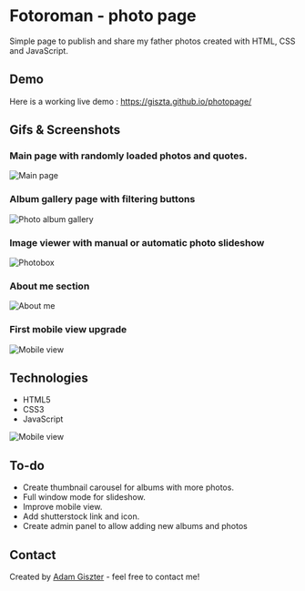 <style>
img[src*='#center'] { 
    display: block;
    margin: auto;
}
</style>

# Fotoroman - photo page

Simple page to publish and share my father photos created with HTML, CSS and JavaScript.

## Demo
Here is a working live demo : https://giszta.github.io/photopage/


## Gifs & Screenshots
### Main page with randomly loaded photos and quotes.

![Main page](/photopage/readme/main_page.gif#center)

### Album gallery page with filtering buttons
![Photo album gallery](/photopage/readme/photo_album.gif#center)

### Image viewer with manual or automatic photo slideshow
![Photobox](/photopage/readme/photobox.gif#center)

### About me section
![About me](/photopage/readme/about_me.png#center)

### First mobile view upgrade
![Mobile view](/photopage/readme/mobile_view.gif#center)




## Technologies
* HTML5
* CSS3
* JavaScript

![Mobile view](/photopage/readme/page_schema.png#center)

## To-do
* Create thumbnail carousel for albums with more photos.
* Full window mode for slideshow.
* Improve mobile view.
* Add shutterstock link and icon.
* Create admin panel to allow adding new albums and photos

## Contact



Created by <a href="https://www.linkedin.com/in/adam-giszter/">Adam Giszter</a> - feel free to contact me!
